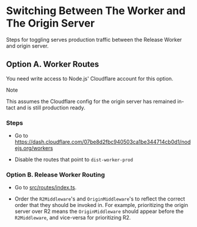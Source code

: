# Switching Between The Worker and The Origin Server

Steps for toggling serves production traffic between the Release Worker and
origin server. 

## Option A. Worker Routes

You need write access to Node.js' Cloudflare account for this option.

> [!NOTE]
> This assumes the Cloudflare config for the origin server has remained in-tact and is still production ready.

### Steps

- Go to https://dash.cloudflare.com/07be8d2fbc940503ca1be344714cb0d1/nodejs.org/workers

- Disable the routes that point to `dist-worker-prod`

### Option B. Release Worker Routing

- Go to [src/routes/index.ts](../../src/routes/index.ts).

- Order the `R2Middleware`'s and `OriginMiddleware`'s to reflect the correct
  order that they should be invoked in. For example, prioritizing the origin
  server over R2 means the `OriginMiddleware` should appear before the
  `R2Middleware`, and vice-versa for prioritizing R2.
